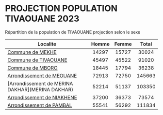 # PROJECTION POPULATION TIVAOUANE 2023
	
Répartition de la population de TIVAOUANE projection selon le sexe
	
| Localite  | Homme | Femme | Total |
| --------- |:-----:|:-----:|:-----:|
| [Commune de MEKHE](MEKHE) | 14297 | 15727 | 30024 |
| [Commune de TIVAOUANE](TIVAOUANE) | 45497 | 45522 | 91020 |
| [Commune de MBORO](MBORO) | 18445 | 17794 | 36238 |
| [Arrondissement de MEOUANE](MEOUANE) | 72913 | 72750 | 145663 |
| [Arrondissement de MERINA DAKHAR](MERINA DAKHAR) | 52214 | 51137 | 103350 |
| [Arrondissement de NIAKHENE](NIAKHENE) | 37200 | 36373 | 73574 |
| [Arrondissement de PAMBAL](PAMBAL) | 55541 | 56292 | 111834 |
